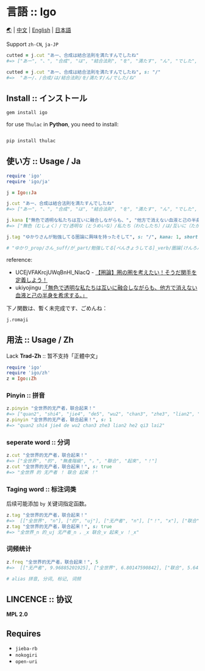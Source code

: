 # 言語 :: Igo

[🌏](README.md) | [中文](README.zh.md) | [English](README.en.md) | [日本語](README.ja.md)

Support `zh-CN`, `ja-JP`

```ruby
cutted = j.cut "あー、合成は結合法則を満たすんでしたね"
#=> ["あー", "、", "合成", "は", "結合法則", "を", "満たす", "ん", "でした", "ね"]

cutted = j.cut "あー、合成は結合法則を満たすんでしたね", s: "/"
#=>  "あー/、/合成/は/結合法則/を/満たす/ん/でした/ね"

```

## Install :: インストール

```cmd
gem install igo
```

for use `Thulac` in __Python__, you need to install:

```cmd

pip install thulac

```

## 使い方 :: Usage / Ja

```ruby
require 'igo'
require 'igo/ja'

j = Igo::Ja

j.cut "あー、合成は結合法則を満たすんでしたね"
#=> ["あー", "、", "合成", "は", "結合法則", "を", "満たす", "ん", "でした", "ね"]

j.kana ["無色で透明な私たちは互いに融合しながらも、", "他方で消えない血液と己の半身を希求する。"], s: "/", lr: "（）"
#=> ["無色（むしょく）/で/透明な（とうめいな）/私たち（わたしたち）/は/互いに（たがいに）/融合し（ゆうごうし）/ながら/も/、", "他方（たほう）/で/消えない（きえない）/血液（けつえき）/と/己（おのれ）/の/半身（はんしん）/を/希求する（ききゅうする）/。"]

j.tag "ゆかりさんが勉強してる圏論に興味を持ったそして", s: "/", kana: 1, short: 4, lr: "[]"

# "ゆかり_prop/さん_suff/が_part/勉強してる[べんきょうしてる]_verb/圏論[けんろん]_noun/に_part/興味[きょうみ]_noun/を_part/持った[もった]_verb/そして_conj"

```

reference:
- UCEjVFAKrcjUWqBnHl_NlacQ - [【圏論】圏の圏を考えたい！そうだ関手を定義しよう！](https://www.youtube.com/watch?v=8ycVEcgH4bI&t=703s)
- ukiyojingu [「無色で透明な私たちは互いに融合しながらも、他方で消えない血液と己の半身を希求する。」](https://www.nicovideo.jp/watch/so40804464) 


下ノ関数は、暫く未完成です、ごめんね：

`j.romaji`

## 用法 :: Usage / Zh

Lack __Trad-Zh__ :: 暂不支持「正體中文」

```ruby
require 'igo'
require 'igo/zh'
z = Igo::Zh
```

### Pinyin :: 拼音

```ruby
z.pinyin "全世界的无产者，联合起来！"
#=> ["quan2", "shi4", "jie4", "de5", "wu2", "chan3", "zhe3", "lian2", "he2", "qi3", "lai2"]
z.pinyin "全世界的无产者，联合起来！", s: 1
#=> "quan2 shi4 jie4 de wu2 chan3 zhe3 lian2 he2 qi3 lai2"

```

### seperate word :: 分词

```ruby
z.cut "全世界的无产者，联合起来！"
#=> ["全世界", "的", "無產階級", "，", "聯合", "起來", "！"]
z.cut "全世界的无产者，联合起来！", s: true
#=> "全世界 的 无产者 ！ 联合 起来 ！"


```
### Taging word :: 标注词类

后续可能添加 `by` 关键词指定函数。

```ruby
z.tag "全世界的无产者，联合起来！"
#=>  [["全世界", "n"], ["的", "uj"], ["无产者", "n"], ["！", "x"], ["联合", "v"], ["起来", "v"], ["！", "x"]]
z.tag "全世界的无产者，联合起来！", s: true
#=> "全世界_n 的_uj 无产者_n ，_x 联合_v 起来_v ！_x"

```
### 词频统计

```ruby
z.freq "全世界的无产者，联合起来！", 5
#=>  [["无产者", 9.96885201925], ["全世界", 6.80147590842], ["联合", 5.64979650728], ["起来", 3.96134044655]]

# alias 拼音, 分词, 标记, 词频

```

## LINCENCE :: 协议

__MPL 2.0__

## Requires

- `jieba-rb`
- `nokogiri`
- `open-uri`
